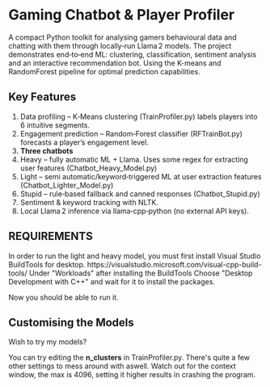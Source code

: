 <h1>Gaming Chatbot & Player Profiler</h1>

A compact Python toolkit for analysing gamers behavioural data and chatting with them through locally‑run Llama 2 models. The project demonstrates end‑to‑end ML: clustering, classification, sentiment analysis and an interactive recommendation bot. Using the K-means and RandomForest pipeline for optimal prediction capabilities.

<h2>Key Features</h2>
<ol>
<li>Data profiling – K‑Means clustering (TrainProfiler.py) labels players into 6 intuitive segments.</li>

<li>Engagement prediction – Random‑Forest classifier (RFTrainBot.py) forecasts a player’s engagement level.</li>

<li><strong>Three chatbots</strong></li>

  <li>Heavy – fully automatic ML + Llama. Uses some regex for extracting user features (Chatbot_Heavy_Model.py)</li>

  <li>Light – semi automatic/keyword‑triggered ML at user extraction features (Chatbot_Lighter_Model.py)</li>

  <li>Stupid – rule‑based fallback and canned responses (Chatbot_Stupid.py)</li>

<li>Sentiment & keyword tracking with NLTK.</li>

<li>Local Llama 2 inference via llama‑cpp‑python (no external API keys).</li>
</ol>

<h2>REQUIREMENTS</h2>
In order to run the light and heavy model, you must first install Visual Studio BuildTools for desktop. 
https://visualstudio.microsoft.com/visual-cpp-build-tools/
Under "Workloads" after installing the BuildTools Choose "Desktop Development with C++" and wait for it to install the packages.

Now you should be able to run it.

<h2>Customising the Models</h2>
Wish to try my models?

You can try editing the <strong>n_clusters</strong> in TrainProfiler.py.
There's quite a few other settings to mess around with aswell. Watch out for the context window, the max is 4096, setting it higher results in crashing the program.
